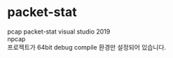 # packet-stat
pcap packet-stat
visual studio 2019
<br>npcap 
<br> 프로젝트가 64bit debug compile 환경만 설정되어 있습니다. 
